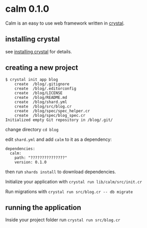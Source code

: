 
# calm 0.1.0

Calm is an easy to use web framework written in [crystal](https://crystal-lang.org).

## installing crystal

see [installing crystal](https://crystal-lang.org/install) for details.

## creating a new project

```
$ crystal init app blog
    create  /blog/.gitignore
    create  /blog/.editorconfig
    create  /blog/LICENSE
    create  /blog/README.md
    create  /blog/shard.yml
    create  /blog/src/blog.cr
    create  /blog/spec/spec_helper.cr
    create  /blog/spec/blog_spec.cr
Initialized empty Git repository in /blog/.git/
```

change directory `cd blog`

edit `shard.yml` and add `calm` to it as a dependency:

```
dependencies:
  calm:
    path: "???????????????"
    version: 0.1.0
```

then run `shards install` to download dependencies.

Initialize your application with `crystal run lib/calm/src/init.cr`

Run migrations with `crystal run src/blog.cr -- db migrate`

## running the application

Inside your project folder run `crystal run src/blog.cr`


